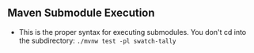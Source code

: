 ## Maven Submodule Execution

- This is the proper syntax for executing submodules. You don't cd into the subdirectory: `./mvnw test -pl swatch-tally`
